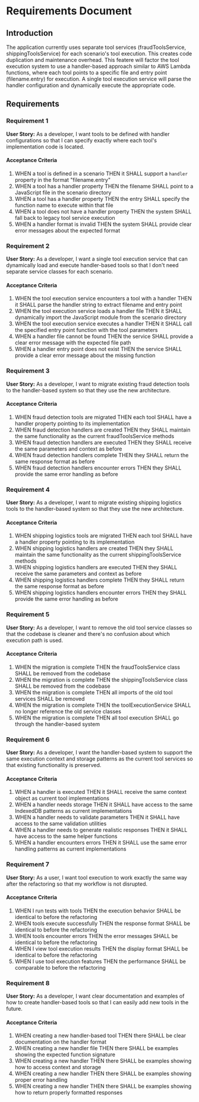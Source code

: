 # Requirements Document

## Introduction

The application currently uses separate tool services (fraudToolsService, shippingToolsService) for each scenario's tool execution. This creates code duplication and maintenance overhead. This featere will factor the tool execution system to use a handler-based approach similar to AWS Lambda functions, where each tool points to a specific file and entry point (filename.entry) for execution. A single tool execution service will parse the handler configuration and dynamically execute the appropriate code.

## Requirements

### Requirement 1

**User Story:** As a developer, I want tools to be defined with handler configurations so that I can specify exactly where each tool's implementation code is located.

#### Acceptance Criteria

1. WHEN a tool is defined in a scenario THEN it SHALL support a `handler` property in the format "filename.entry"
2. WHEN a tool has a handler property THEN the filename SHALL point to a JavaScript file in the scenario directory
3. WHEN a tool has a handler property THEN the entry SHALL specify the function name to execute within that file
4. WHEN a tool does not have a handler property THEN the system SHALL fall back to legacy tool service execution
5. WHEN a handler format is invalid THEN the system SHALL provide clear error messages about the expected format

### Requirement 2

**User Story:** As a developer, I want a single tool execution service that can dynamically load and execute handler-based tools so that I don't need separate service classes for each scenario.

#### Acceptance Criteria

1. WHEN the tool execution service encounters a tool with a handler THEN it SHALL parse the handler string to extract filename and entry point
2. WHEN the tool execution service loads a handler file THEN it SHALL dynamically import the JavaScript module from the scenario directory
3. WHEN the tool execution service executes a handler THEN it SHALL call the specified entry point function with the tool parameters
4. WHEN a handler file cannot be found THEN the service SHALL provide a clear error message with the expected file path
5. WHEN a handler entry point does not exist THEN the service SHALL provide a clear error message about the missing function

### Requirement 3

**User Story:** As a developer, I want to migrate existing fraud detection tools to the handler-based system so that they use the new architecture.

#### Acceptance Criteria

1. WHEN fraud detection tools are migrated THEN each tool SHALL have a handler property pointing to its implementation
2. WHEN fraud detection handlers are created THEN they SHALL maintain the same functionality as the current fraudToolsService methods
3. WHEN fraud detection handlers are executed THEN they SHALL receive the same parameters and context as before
4. WHEN fraud detection handlers complete THEN they SHALL return the same response format as before
5. WHEN fraud detection handlers encounter errors THEN they SHALL provide the same error handling as before

### Requirement 4

**User Story:** As a developer, I want to migrate existing shipping logistics tools to the handler-based system so that they use the new architecture.

#### Acceptance Criteria

1. WHEN shipping logistics tools are migrated THEN each tool SHALL have a handler property pointing to its implementation
2. WHEN shipping logistics handlers are created THEN they SHALL maintain the same functionality as the current shippingToolsService methods
3. WHEN shipping logistics handlers are executed THEN they SHALL receive the same parameters and context as before
4. WHEN shipping logistics handlers complete THEN they SHALL return the same response format as before
5. WHEN shipping logistics handlers encounter errors THEN they SHALL provide the same error handling as before

### Requirement 5

**User Story:** As a developer, I want to remove the old tool service classes so that the codebase is cleaner and there's no confusion about which execution path is used.

#### Acceptance Criteria

1. WHEN the migration is complete THEN the fraudToolsService class SHALL be removed from the codebase
2. WHEN the migration is complete THEN the shippingToolsService class SHALL be removed from the codebase
3. WHEN the migration is complete THEN all imports of the old tool services SHALL be removed
4. WHEN the migration is complete THEN the toolExecutionService SHALL no longer reference the old service classes
5. WHEN the migration is complete THEN all tool execution SHALL go through the handler-based system

### Requirement 6

**User Story:** As a developer, I want the handler-based system to support the same execution context and storage patterns as the current tool services so that existing functionality is preserved.

#### Acceptance Criteria

1. WHEN a handler is executed THEN it SHALL receive the same context object as current tool implementations
2. WHEN a handler needs storage THEN it SHALL have access to the same IndexedDB patterns as current implementations
3. WHEN a handler needs to validate parameters THEN it SHALL have access to the same validation utilities
4. WHEN a handler needs to generate realistic responses THEN it SHALL have access to the same helper functions
5. WHEN a handler encounters errors THEN it SHALL use the same error handling patterns as current implementations

### Requirement 7

**User Story:** As a user, I want tool execution to work exactly the same way after the refactoring so that my workflow is not disrupted.

#### Acceptance Criteria

1. WHEN I run tests with tools THEN the execution behavior SHALL be identical to before the refactoring
2. WHEN tools execute successfully THEN the response format SHALL be identical to before the refactoring
3. WHEN tools encounter errors THEN the error messages SHALL be identical to before the refactoring
4. WHEN I view tool execution results THEN the display format SHALL be identical to before the refactoring
5. WHEN I use tool execution features THEN the performance SHALL be comparable to before the refactoring

### Requirement 8

**User Story:** As a developer, I want clear documentation and examples of how to create handler-based tools so that I can easily add new tools in the future.

#### Acceptance Criteria

1. WHEN creating a new handler-based tool THEN there SHALL be clear documentation on the handler format
2. WHEN creating a new handler file THEN there SHALL be examples showing the expected function signature
3. WHEN creating a new handler THEN there SHALL be examples showing how to access context and storage
4. WHEN creating a new handler THEN there SHALL be examples showing proper error handling
5. WHEN creating a new handler THEN there SHALL be examples showing how to return properly formatted responses
